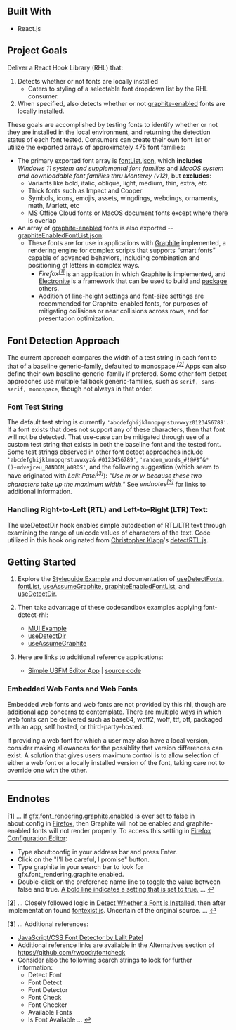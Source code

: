 ## Built With

 * React.js

## Project Goals
Deliver a React Hook Library (RHL) that:
1. Detects whether or not fonts are locally installed
   * Caters to styling of a selectable font dropdown list by the RHL consumer.
1. When specified, also detects whether or not [graphite-enabled](https://software.sil.org/fonts/) fonts are locally installed.

These goals are accomplished by testing fonts to identify whether or not they are installed in the local environment, and returning the detection status of each font tested. Consumers can create their own font list or utilize the exported arrays of approximately 475 font families:
* The primary exported font array is [fontList.json](https://github.com/RUN-Collaborations/font-detect-rhl/blob/main/src/fonts/fontList.json), which **includes** *Windows 11 system and supplemental font families* and *MacOS system and downloadable font families thru Monterey (v12)*, but **excludes**:
   * Variants like bold, italic, oblique, light, medium, thin, extra, etc
   * Thick fonts such as Impact and Cooper
   * Symbols, icons, emojis, assets, wingdings, webdings, ornaments, math, Marlett, etc
   * MS Office Cloud fonts or MacOS document fonts except where there is overlap
* An array of [graphite-enabled](https://software.sil.org/fonts/) fonts is also exported -- [graphiteEnabledFontList.json](https://github.com/RUN-Collaborations/font-detect-rhl/blob/main/src/fonts/graphiteEnabledFontList.json):
   * These fonts are for use in applications with [Graphite](https://scripts.sil.org/cms/scripts/page.php?site_id=projects&item_id=graphite_about) implemented, a rendering engine for complex scripts that supports “smart fonts” capable of advanced behaviors, including combination and positioning of letters in complex ways.
      * *Firefox<sup id="a1">[[1]](#f1)</sup>* is an application in which Graphite is implemented, and [Electronite](https://www.npmjs.com/package/electronite) is a framework that can be used to build and [package](https://www.npmjs.com/package/electronite-packager) others.
      * Addition of line-height settings and font-size settings are recommended for Graphite-enabled fonts, for purposes of mitigating collisions or near collisions across rows, and for presentation optimization.

## <span id="Font_Detection_Approach">Font Detection Approach</span>
The current approach compares the width of a test string in each font to that of a baseline generic-family, defaulted to monospace<span style="white-space:nowrap;">.*<sup id="a2">[[2]](#f2)</sup>*</span> Apps can also define their own baseline generic-family if prefered. Some other font detect approaches use multiple fallback generic-families, such as `serif, sans-serif, monospace`, though not always in that order.

### Font Test String
The default test string is currently `'abcdefghijklmnopqrstuvwxyz0123456789'`. If a font exists that does not support any of these characters, then that font will not be detected. That use-case can be mitigated through use of a custom test string that exists in both the baseline font and the tested font. Some test strings observed in other font detect approaches include `'abcdefghijklmnopqrstuvwxyz& #0123456789'`, `'random_words_#!@#$^&*()+mdvejreu_RANDOM_WORDS'`, and the following suggestion (which seem to have originated with *Lalit Patel<sup id="a3">[[3]](#f3)</sup>*): *"Use m or w because these two characters take up the maximum width."* See *endnotes<sup>[[3]](#f3)</sup>* for links to additional information.

### Handling Right-to-Left (RTL) and Left-to-Right (LTR) Text:
The useDetectDir hook enables simple autodection of RTL/LTR text through examining the range of unicode values of characters of the text. Code utilized in this hook originated from [Christopher Klapp](https://github.com/klappy)'s [detectRTL.js](https://github.com/unfoldingWord-box3/simple-text-editor-rcl/blob/9e34aa5618cf1b06409b2c169ba5bd86229e6d45/src/helpers/detectRTL.js).

## Getting Started
1. Explore the [Styleguide Example](#/Example) and documentation of [useDetectFonts](#/Example?id=usedetectfonts), [fontList](#/Example?id=fontlist), [useAssumeGraphite](#/Example?id=useassumegraphite), [graphiteEnabledFontList](#/Example?id=graphiteenabledfontlist), and [useDetectDir](#/Example?id=usedetectdir).

1. Then take advantage of these codesandbox examples applying font-detect-rhl:
   * [MUI Example](https://codesandbox.io/s/mui-font-detect-rhl-xui47y?file=/src/components/SelectMUI.js)
   * [useDetectDir](https://codesandbox.io/s/usedetectdir-font-detect-rhl-280fws?file=/src/components/DetectDir.jsx)
   * [useAssumeGraphite](https://codesandbox.io/s/useassumegraphite-font-detect-rhl-dnlqs1?file=/src/components/UtilizeGraphiteFonts.jsx)
1. Here are links to additional reference applications:
   * [Simple USFM Editor App](https://simple-usfm-editor-app.netlify.app/) | [source code](https://github.com/klappy/simple-usfm-editor-app/blob/main/src/components/FontSelect.jsx)

### Embedded Web Fonts and Web Fonts
Embedded web fonts and web fonts are not provided by this rhl, though are additional app concerns to contemplate. There are multiple ways in which web fonts can be delivered such as base64, woff2, woff, ttf, otf, packaged with an app, self hosted, or third-party-hosted.

If providing a web font for which a user may also have a local version, consider making allowances for the possiblity that version differences can exist. A solution that gives users maximum control is to allow selection of either a web font or a locally installed version of the font, taking care not to override one with the other.
___

## Endnotes
[<b id="f1">1</b>] ... If [gfx.font_rendering.graphite.enabled](https://silnrsi.github.io/FDBP/en-US/Browsers%20as%20a%20font%20test%20platform.html) is ever set to false in about:config in [Firefox](https://www.mozilla.org/firefox/all/), then Graphite will not be enabled and graphite-enabled fonts will not render properly. To access this setting in [Firefox Configuration Editor](https://support.mozilla.org/en-US/kb/about-config-editor-firefox):
* Type about:config in your address bar and press Enter.
* Click on the "I'll be careful, I promise" button.
* Type graphite in your search bar to look for gfx.font_rendering.graphite.enabled.
* Double-click on the preference name line to toggle the value between false and true. [A bold line indicates a setting that is set to true.](https://support.mozilla.org/en-US/kb/about-config-editor-firefox) ... [↩](#a1)

[<b id="f2">2</b>] ... Closely followed logic in [Detect Whether a Font is Installed](https://www.kirupa.com/html5/detect_whether_font_is_installed.htm), then after implementation found [fontexist.js](https://gist.github.com/alloyking/4154494). Uncertain of the original source. ... [↩](#a2)

[<b id="f3">3</b>] ... Additional references:
* [JavaScript/CSS Font Detector by Lalit Patel](https://gist.github.com/szepeviktor/d28dfcfc889fe61763f3)
* Additional reference links are available in the Alternatives section of https://github.com/rwoodr/fontcheck
* Consider also the following search strings to look for further information:
   * Detect Font
   * Font Detect
   * Font Detector
   * Font Check
   * Font Checker
   * Available Fonts
   * Is Font Available ... [↩](#a3)
